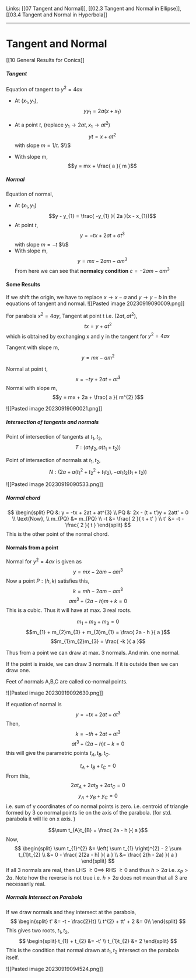 Links: [[07 Tangent and Normal]], [[02.3 Tangent and Normal in Ellipse]], [[03.4 Tangent and Normal in Hyperbola]] 
___
# Tangent and Normal
[[10 General Results for Conics]]

##### Tangent
Equation of tangent to $y^{2} = 4ax$ 

- At $(x_{1},y_{1})$, 
$$yy_{1} = 2a(x + x_{1})$$

- At a point $t$, (replace $y_{1} \to 2at, x_{1} \to at^{2}$)
$$yt = x + at^{2}$$
with slope $m = 1 /t$.
$\\$

- With slope m,
$$y = mx + \frac{ a }{ m }$$


##### Normal
Equation of normal,
- At $(x_{1},y_{1})$ 
  $$y - y_{1} = \frac{ -y_{1} }{ 2a }(x - x_{1})$$
- At point $t$,
	$$y = -tx + 2at + at^{3}$$
	with slope $m = -t$
	$\\$
- With slope m,
  $$y = mx - 2am - am^{3}$$
	From here we can see that **normalcy condition** $c = -2am - am^{3}$

#### Some Results 
If we shift the origin, we have to replace $x \to x - a$ and $y \to y - b$ in the equations of tangent and normal. 
![[Pasted image 20230919090009.png]]

For parabola $x^{2} = 4ay$, 
Tangent at point t i.e. $(2at, at^{2})$,
$$tx = y + at^{2}$$
which is obtained by exchanging x and y in the tangent for $y^{2} = 4ax$

Tangent with slope m,
$$y = mx - am^{2}$$

Normal at point t,
$$x = -ty + 2at + at^{3}$$
Normal with slope m,
$$y = mx + 2a + \frac{ a }{ m^{2} }$$

![[Pasted image 20230919090021.png]]


##### Intersection of tangents and normals
Point of intersection of tangents at $t_{1},t_{2}$, 
$$T:(at_{1}t_{2}, a(t_{1} + t_{2}))$$

Point of intersection of normals at $t_{1},t_{2}$,
$$N:(2a + a(t_{1}^{2} + t_{2}^{2} + t_{1}t_{2}), -at_{1}t_{2}(t_{1} + t_{2}))$$

![[Pasted image 20230919090533.png]]

##### Normal chord
$$
\begin{split}
PQ &: y = -tx + 2at + at^{3} \\
PQ &: 2x - (t + t')y + 2att' = 0 \\
\text{Now}, \\
m_{PQ} &= m_{PQ} \\
-t &= \frac{ 2 }{ t + t' } \\
t' &= -t - \frac{ 2 }{ t }
\end{split}
$$
This is the other point of the normal chord. 

#### Normals from a point
Normal for $y^{2} = 4ax$ is given as
$$y = mx - 2am - am^{3}$$
Now a point $P:(h,k)$ satisfies this,
$$k = mh - 2am - am^{3}$$
$$am^{3} + (2a - h)m + k = 0$$
This is a cubic. Thus it will have at max. 3 real roots. 

$$m_{1} + m_{2} + m_{3} = 0$$
$$m_{1} + m_{2}m_{3} + m_{3}m_{1} = \frac{ 2a - h }{ a }$$
$$m_{1}m_{2}m_{3} = \frac{ -k }{ a }$$

Thus from a point we can draw at max. 3 normals. And min. one normal. 

If the point is inside, we can draw 3 normals. If it is outside then we can draw one. 

Feet of normals A,B,C are called co-normal points. 

![[Pasted image 20230919092630.png]]

If equation of normal is 
$$y = -tx + 2at + at^{3}$$
Then,
$$k = -th + 2at + at^{3}$$
$$at^{3} + (2a - h)t -k = 0$$
this will give the parametric points $t_{A}, t_{B}, t_{C}$.

$$t_{A} + t_{B} + t_{C} = 0$$
From this, 
$$2at_{A} + 2at_{B} + 2at_{C} = 0$$
$$y_{A} + y_{B} + y_{C} = 0$$
i.e. sum of y coordinates of co normal points is zero. 
i.e. centroid of triangle formed by 3 co normal points lie on the axis of the parabola. (for std. parabola it will lie on x axis. )

$$\sum t_{A}t_{B} = \frac{ 2a - h }{ a }$$
Now,
$$
\begin{split}
\sum t_{1}^{2} &= \left( \sum t_{1} \right)^{2} - 2 \sum t_{1}t_{2} \\
&= 0 - \frac{ 2(2a - h) }{ a } \\
&= \frac{ 2(h - 2a) }{ a } 
\end{split}
$$
If all 3 normals are real, then LHS $\geq 0 \implies$ RHS $\geq 0$ and thus $h > 2a$ i.e. $x_{P} > 2a$. 
Note how the reverse is not true i.e. $h > 2a$ does not mean that all 3 are necessarily real. 

##### Normals Intersect on Parabola
If we draw normals and they intersect at the parabola,
$$
\begin{split}
t' &= -t - \frac{2}{t} \\
t^{2} + tt' + 2 &= 0\\
\end{split}
$$
This gives two roots, $t_{1},t_{2}$,
$$
\begin{split}
t_{1} + t_{2} &= -t' \\
t_{1}t_{2} &= 2 
\end{split}
$$
This is the condition that normal drawn at $t_{1},t_{2}$ intersect on the parabola itself.

![[Pasted image 20230919094524.png]]